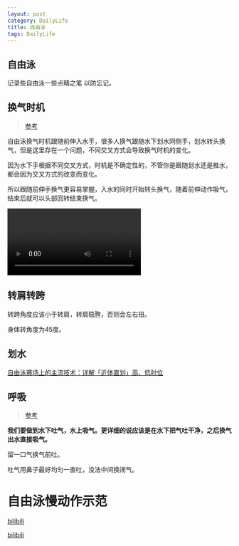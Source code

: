 ```yaml
---
layout: post
category: DailyLife
title: 自由泳
tags: DailyLife
---
```


## 自由泳

记录些自由泳一些点睛之笔 以防忘记。





## 换气时机

> [参考](https://zhuanlan.zhihu.com/p/339980204)

自由泳换气时机跟随前伸入水手，很多人换气跟随水下划水同侧手，划水转头换气，但是这里存在一个问题，不同交叉方式会导致换气时机的变化。



因为水下手根据不同交叉方式，时机是不确定性的，不管你是跟随划水还是推水，都会因为交叉方式的改变而变化。

所以跟随前伸手换气更容易掌握，入水的同时开始转头换气，随着前伸动作吸气，结束后就可以头部回转结束换气。

<video src="https://cdn.jsdelivr.net/gh/mafulong/mdPic@vv6/v6/202211102206116.mp4" controls>   你的浏览器不支持 <code>video</code> 标签。 </video>

## 转肩转跨

转跨角度应该小于转肩，转肩稳胯，否则会左右扭。

身体转角度为45度。



## 划水

[自由泳赛场上的主流技术：详解「近体直划」高、低肘位](https://zhuanlan.zhihu.com/p/321906437)



## 呼吸

> [参考](https://zhuanlan.zhihu.com/p/187132103)

**我们要做到水下吐气，水上吸气。更详细的说应该是在水下把气吐干净，之后换气出水直接吸气。**

留一口气换气前吐。

吐气用鼻子最好均匀一直吐，没法中间换闭气。



# 自由泳慢动作示范

[bilibili](https://www.bilibili.com/video/BV1cC4y1p7Ze/?spm_id_from=333.788.recommend_more_video.5&vd_source=4c51dba622ffb91bed5205311847907b)

[bilibili](https://www.bilibili.com/video/BV1Gq4y1N74U/?spm_id_from=333.337.search-card.all.click&vd_source=4c51dba622ffb91bed5205311847907b)
